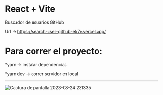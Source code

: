 # React + Vite
Buscador de usuarios GitHub

Url -> https://search-user-github-ek7e.vercel.app/

# Para correr el proyecto:


*yarn -> instalar dependencias

*yarn dev -> correr servidor en local

--------------------------

![Captura de pantalla 2023-08-24 231335](https://github.com/michelcub/search-user-github/assets/49735520/dacb0f3e-6e5f-4389-9717-cde5d677581e)
